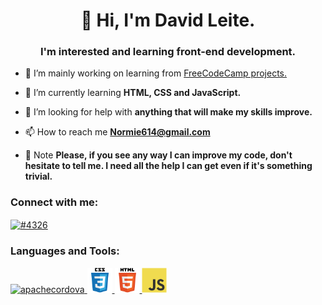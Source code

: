 <h1 align="center">👋 Hi, I'm David Leite.</h1>
<h3 align="center">I'm interested and learning front-end development.</h3>

- 🔭 I’m mainly working on learning from [FreeCodeCamp projects.](https://www.freecodecamp.org/learn/2022/responsive-web-design/)

- 🌱 I’m currently learning **HTML, CSS and JavaScript.**

- 🤝 I’m looking for help with **anything that will make my skills improve.**

- 📫 How to reach me **Normie614@gmail.com**

- 📝 Note **Please, if you see any way I can improve my code, don't hesitate to tell me. I need all the help I can get even if it's something trivial.**

<h3 align="left">Connect with me:</h3>
<p align="left">
<a href="https://discord.gg/#4326" target="blank"><img align="center" src="https://raw.githubusercontent.com/rahuldkjain/github-profile-readme-generator/master/src/images/icons/Social/discord.svg" alt="#4326" height="30" width="40" /></a>
</p>

<h3 align="left">Languages and Tools:</h3>
<p align="left"> <a href="https://cordova.apache.org/" target="_blank" rel="noreferrer"> <img src="https://www.vectorlogo.zone/logos/apache_cordova/apache_cordova-icon.svg" alt="apachecordova" width="40" height="40"/> </a> <a href="https://www.w3schools.com/css/" target="_blank" rel="noreferrer"> <img src="https://raw.githubusercontent.com/devicons/devicon/master/icons/css3/css3-original-wordmark.svg" alt="css3" width="40" height="40"/> </a> <a href="https://www.w3.org/html/" target="_blank" rel="noreferrer"> <img src="https://raw.githubusercontent.com/devicons/devicon/master/icons/html5/html5-original-wordmark.svg" alt="html5" width="40" height="40"/> </a> <a href="https://developer.mozilla.org/en-US/docs/Web/JavaScript" target="_blank" rel="noreferrer"> <img src="https://raw.githubusercontent.com/devicons/devicon/master/icons/javascript/javascript-original.svg" alt="javascript" width="40" height="40"/> </a> </p>
